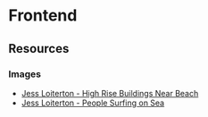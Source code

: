 # Frontend

## Resources

### Images
- [Jess Loiterton - High Rise Buildings Near Beach ](https://www.pexels.com/photo/high-rise-buildings-near-beach-4319881/)
- [Jess Loiterton - People Surfing on Sea ](https://www.pexels.com/photo/people-surfing-on-sea-4321111/)